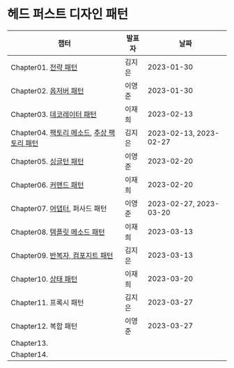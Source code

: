 # 헤드 퍼스트 디자인 패턴
| 챕터                                                         | 발표자 | 날짜                   |
| ------------------------------------------------------------ | ------ | ---------------------- |
| Chapter01. [전략 패턴](Chapter01.%20전략%20패턴.md)          | 김지은 | 2023-01-30             |
| Chapter02. [옵저버 패턴](Chapter02.%20옵저버%20패턴.md)      | 이영준 | 2023-01-30             |
| Chapter03. [데코레이터 패턴](Chapter03.%20데코레이터%20패턴.md) | 이재희 | 2023-02-13             |
| Chapter04. [팩토리 메소드](Chapter04.%20팩토리%20메소드%20패턴.md), [추상 팩토리 패턴](Chapter04.%20추상팩토리%20패턴.md) | 김지은 | 2023-02-13, 2023-02-27 |
| Chapter05. [싱글턴 패턴](Chapter05.%20싱글턴%20패턴.md)      | 이영준 | 2023-02-20             |
| Chapter06. [커맨드 패턴](Chapter06.%20커맨드%20패턴.md)      | 이재희 | 2023-02-20             |
| Chapter07. [어댑터](Chapter07.%20어댑터%20패턴.md), 퍼사드 패턴 | 이영준 | 2023-02-27, 2023-03-20 |
| Chapter08. [템플릿 메소드 패턴](Chapter08.%20템플릿%20메소드%20패턴.md) | 이재희 | 2023-03-13             |
| Chapter09. [반복자, 컴포지트 패턴](Chapter09.%20반복자,%20컴포지트%20패턴.md) | 김지은 | 2023-03-13             |
| Chapter10. [상태 패턴](Chapter10.%20상태%20패턴.md)          | 이재희 | 2023-03-20             |
| Chapter11. 프록시 패턴                                       | 김지은 | 2023-03-27             |
| Chapter12. 복합 패턴                                         | 이영준 | 2023-03-27             |
| Chapter13.                                                   |        |                        |
| Chapter14.                                                   |        |                        |
